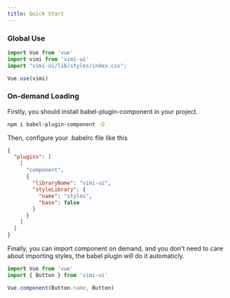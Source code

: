 ```yaml
---
title: Quick Start
---
```


### Global Use

```javascript
import Vue from 'vue'
import vimi from 'vimi-ui'
import "vimi-ui/lib/styles/index.css";

Vue.use(vimi)
```

### On-demand Loading

Firstly, you should install babel-plugin-component in your project.

```bash
npm i babel-plugin-component -D
```

Then, configure your .babelrc file like this

```json
{
  "plugins": [
    [
      "component",
      {
        "libraryName": "vimi-ui",
        "styleLibrary": {
          "name": "styles",
          "base": false
        }
      }
    ]
  ]
}
```

Finally, you can import component on demand, and you don't need to care about importing styles, the babel plugin will do it automaticly.

```javascript
import Vue from 'vue'
import { Button } from 'vimi-ui'

Vue.component(Button.name, Button)
```
